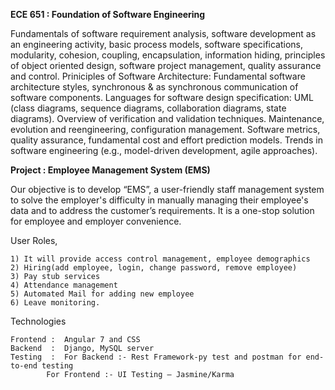 **ECE 651 : Foundation of Software Engineering**

Fundamentals of software requirement analysis, software development as an engineering activity, basic process models, software specifications, modularity, cohesion, coupling, encapsulation, information hiding, principles of object oriented design, software project management, quality assurance and control. Priniciples of Software Architecture: Fundamental software architecture styles, synchronous & as synchronous communication of software components. Languages for software design specification: UML (class diagrams, sequence diagrams, collaboration diagrams, state diagrams). Overview of verification and validation techniques. Maintenance, evolution and reengineering, configuration management. Software metrics, quality assurance, fundamental cost and effort prediction models. Trends in software engineering (e.g., model-driven development, agile approaches).

**Project :  Employee Management System (EMS)**

Our objective is to develop “EMS”, a user-friendly staff management system to solve the employer's difficulty in manually managing their employee's data and to address the customer’s requirements. It is a one-stop solution for employee and employer convenience.

User Roles,	

	1) It will provide access control management, employee demographics
	2) Hiring(add employee, login, change password, remove employee) 
	3) Pay stub services
	4) Attendance management
	5) Automated Mail for adding new employee
	6) Leave monitoring. 

Technologies

 	Frontend : 	Angular 7 and CSS  
	Backend  : 	Django, MySQL server 
	Testing  : 	For Backend :- Rest Framework-py test and postman for end-to-end testing 
			For Frontend :- UI Testing – Jasmine/Karma

